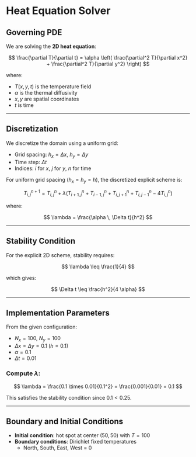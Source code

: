 # Heat Equation Solver

## Governing PDE
We are solving the **2D heat equation**:

$$
\frac{\partial T}{\partial t} = \alpha \left( \frac{\partial^2 T}{\partial x^2} + \frac{\partial^2 T}{\partial y^2} \right)
$$

where:
- $T(x, y, t)$ is the temperature field
- $\alpha$ is the thermal diffusivity
- $x, y$ are spatial coordinates
- $t$ is time

---

## Discretization

We discretize the domain using a uniform grid:
- Grid spacing: $h_x = \Delta x$, $h_y = \Delta y$
- Time step: $\Delta t$
- Indices: $i$ for $x$, $j$ for $y$, $n$ for time

For uniform grid spacing ($h_x = h_y = h$), the discretized explicit scheme is:

$$
T_{i,j}^{n+1} = T_{i,j}^n + \lambda \Big( T_{i+1,j}^n + T_{i-1,j}^n + T_{i,j+1}^n + T_{i,j-1}^n - 4T_{i,j}^n \Big)
$$

where:

$$
\lambda = \frac{\alpha \, \Delta t}{h^2}
$$

---

## Stability Condition

For the explicit 2D scheme, stability requires:

$$
\lambda \leq \frac{1}{4}
$$

which gives:

$$
\Delta t \leq \frac{h^2}{4 \alpha}
$$

---

## Implementation Parameters

From the given configuration:

- $N_x = 100$, $N_y = 100$
- $\Delta x = \Delta y = 0.1 \; (h = 0.1)$
- $\alpha = 0.1$
- $\Delta t = 0.01$

### Compute $\lambda$:

$$
\lambda = \frac{0.1 \times 0.01}{0.1^2} = \frac{0.001}{0.01} = 0.1
$$

This satisfies the stability condition since $0.1 < 0.25$.

---

## Boundary and Initial Conditions

- **Initial condition**: hot spot at center $(50, 50)$ with $T = 100$
- **Boundary conditions**: Dirichlet fixed temperatures
  - North, South, East, West = $0$

